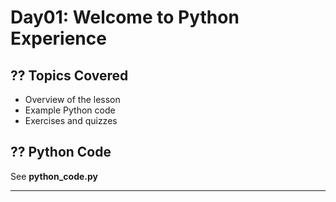 # Day01: Welcome to Python Experience

## ?? Topics Covered
- Overview of the lesson
- Example Python code
- Exercises and quizzes

## ?? Python Code
See **python_code.py**

---
